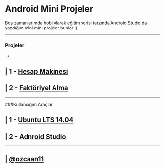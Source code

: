 # Android Mini Projeler

Boş zamanlarımda hobi olarak eğitim serisi tarzında Android Studio da yazdığım mini mini projeler bunlar :)

---------

### Projeler
-

| 1 - [Hesap Makinesi](/app/src/main/java/com/ozcaan11/android_mini_projeler/HesapMakinesiActivity.java)
---------

| 2 - [Faktöriyel Alma](/app/src/main/java/com/ozcaan11/android_mini_projeler/FaktoriyelActivity.java)
---------

---------


###Kullandığım Araçlar

| 1 - [Ubuntu LTS 14.04](http://www.ubuntu.com/download)
---------

| 2 - [Adnroid Studio](http://developer.android.com/sdk/index.html)
---------

---------
| [@ozcaan11](https://twitter.com/ozcaan11)
---------